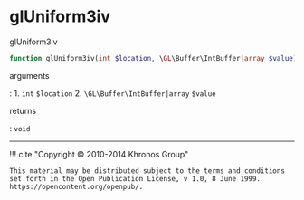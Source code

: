 # glUniform3iv
glUniform3iv

```php
function glUniform3iv(int $location, \GL\Buffer\IntBuffer|array $value) : void
```

arguments

:    1. `int` `$location` 
    2. `\GL\Buffer\IntBuffer|array` `$value` 

returns

:    `void` 

---
     

!!! cite "Copyright © 2010-2014 Khronos Group"

    This material may be distributed subject to the terms and conditions set forth in the Open Publication License, v 1.0, 8 June 1999. https://opencontent.org/openpub/.